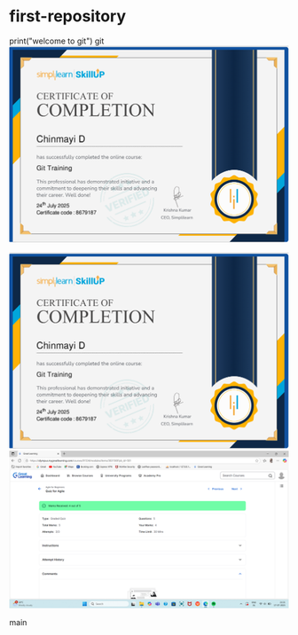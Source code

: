 # first-repository
print("welcome to git")
 git
![image alt](https://github.com/Chinmayi011/first-repository/blob/8c23eb930fb30e72a33bf15e746ea984e2fc5aa3/git_simplilearn.png)

![image alt](https://github.com/Chinmayi011/first-repository/blob/590b8d2de4713393fd99e2c2b0914d68be342855/git_simplilearn.png)
![image alt](https://github.com/Chinmayi011/first-repository/blob/cd2e140bfa5964819fca4e77946e8b34afb5603b/Agile_quiz.png)

 main
